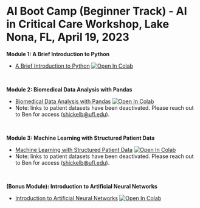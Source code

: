 # AI Boot Camp (Beginner Track) - AI in Critical Care Workshop, Lake Nona, FL, April 19, 2023

**Module 1: A Brief Introduction to Python**
* [A Brief Introduction to Python](https://github.com/gatorai/aicc23/blob/main/Lake%20Nona%20-%201%20-%20A%20Brief%20Introduction%20to%20Python.ipynb) [![Open In Colab](https://colab.research.google.com/assets/colab-badge.svg)](https://colab.research.google.com/github/gatorai/aicc23/blob/main/Lake%20Nona%20-%201%20-%20A%20Brief%20Introduction%20to%20Python.ipynb)

$~$
$~$

**Module 2: Biomedical Data Analysis with Pandas**
* [Biomedical Data Analysis with Pandas](https://github.com/gatorai/aicc23/blob/main/Lake%20Nona%20-%202%20-%20Biomedical%20Data%20Analysis%20with%20Pandas.ipynb) [![Open In Colab](https://colab.research.google.com/assets/colab-badge.svg)](https://colab.research.google.com/github/gatorai/aicc23/blob/main/Lake%20Nona%20-%202%20-%20Biomedical%20Data%20Analysis%20with%20Pandas.ipynb)
* Note: links to patient datasets have been deactivated. Please reach out to Ben for access (shickelb@ufl.edu).

$~$
$~$

**Module 3: Machine Learning with Structured Patient Data**
* [Machine Learning with Structured Patient Data](https://github.com/gatorai/aicc23/blob/main/Lake%20Nona%20-%203%20-%20Machine%20Learning%20with%20Structured%20Patient%20Data.ipynb) [![Open In Colab](https://colab.research.google.com/assets/colab-badge.svg)](https://colab.research.google.com/github/gatorai/aicc23/blob/main/Lake%20Nona%20-%203%20-%20Machine%20Learning%20with%20Structured%20Patient%20Data.ipynb)
* Note: links to patient datasets have been deactivated. Please reach out to Ben for access (shickelb@ufl.edu).

$~$
$~$

**(Bonus Module): Introduction to Artificial Neural Networks**
* [Introduction to Artificial Neural Networks](https://github.com/gatorai/aicc23/blob/main/Lake%20Nona%20-%20Bonus%20-%20Introduction%20to%20Artificial%20Neural%20Networks.ipynb) [![Open In Colab](https://colab.research.google.com/assets/colab-badge.svg)](https://colab.research.google.com/github/gatorai/aicc23/blob/main/Lake%20Nona%20-%20Bonus%20-%20Introduction%20to%20Artificial%20Neural%20Networks.ipynb)
  
